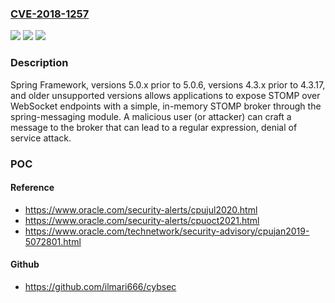 ### [CVE-2018-1257](https://cve.mitre.org/cgi-bin/cvename.cgi?name=CVE-2018-1257)
![](https://img.shields.io/static/v1?label=Product&message=Spring%20Framework&color=blue)
![](https://img.shields.io/static/v1?label=Version&message=n%2Fa&color=blue)
![](https://img.shields.io/static/v1?label=Vulnerability&message=ReDoS&color=brighgreen)

### Description

Spring Framework, versions 5.0.x prior to 5.0.6, versions 4.3.x prior to 4.3.17, and older unsupported versions allows applications to expose STOMP over WebSocket endpoints with a simple, in-memory STOMP broker through the spring-messaging module. A malicious user (or attacker) can craft a message to the broker that can lead to a regular expression, denial of service attack.

### POC

#### Reference
- https://www.oracle.com/security-alerts/cpujul2020.html
- https://www.oracle.com/security-alerts/cpuoct2021.html
- https://www.oracle.com/technetwork/security-advisory/cpujan2019-5072801.html

#### Github
- https://github.com/ilmari666/cybsec


